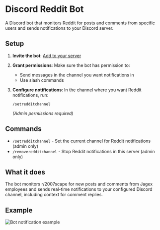 # Discord Reddit Bot

A Discord bot that monitors Reddit for posts and comments from specific users and sends notifications to your Discord server.

## Setup

1. **Invite the bot**: [Add to your server](https://discord.com/oauth2/authorize?client_id=1384871341198544989)

2. **Grant permissions**: Make sure the bot has permission to:
   - Send messages in the channel you want notifications in
   - Use slash commands

3. **Configure notifications**: In the channel where you want Reddit notifications, run:
   ```
   /setredditchannel
   ```
   *(Admin permissions required)*

## Commands

- `/setredditchannel` - Set the current channel for Reddit notifications (admin only)
- `/removeredditchannel` - Stop Reddit notifications in this server (admin only)

## What it does

The bot monitors r/2007scape for new posts and comments from Jagex employees and sends real-time notifications to your configured Discord channel, including context for comment replies.

## Example

![Bot notification example](https://i.imgur.com/5LZkoYS.png)
